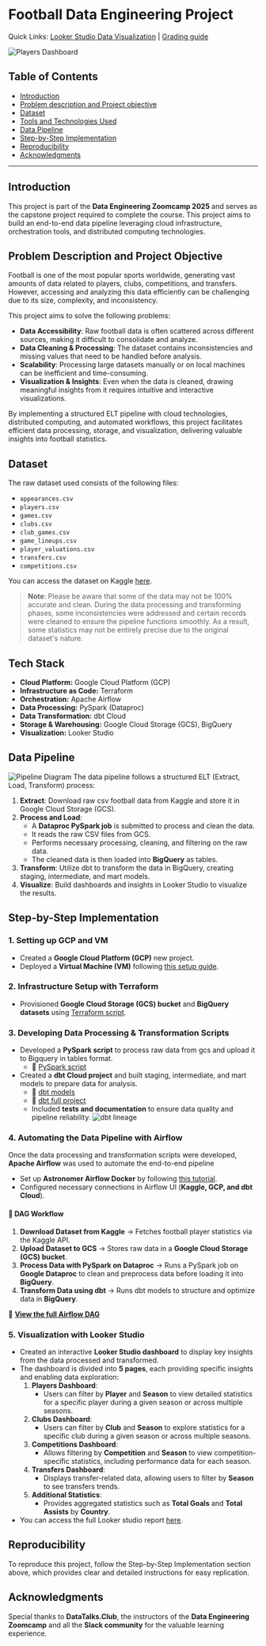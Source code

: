 # Football Data Engineering Project

Quick Links: [Looker Studio Data Visualization](https://lookerstudio.google.com/reporting/467df289-21d8-4cfd-8f27-a890f698a903) | [Grading guide](https://github.com/AbdelaliEch/Football-Data-Project/blob/main/grading_guide.md)

![Players Dashboard](https://github.com/AbdelaliEch/Football-Data-Project/blob/main/images/Players%20Dashboard.jpg)

## Table of Contents
- [Introduction](#introduction)
- [Problem description and Project objective](#problem-description-and-project-objective)
- [Dataset](#dataset)
- [Tools and Technologies Used](#tools-and-technologies-used)
- [Data Pipeline](#data-pipeline)
- [Step-by-Step Implementation](#step-by-step-implementation)
- [Reproducibility](#reproducibility)
- [Acknowledgments](#acknowledgments)

---

## Introduction
This project is part of the **Data Engineering Zoomcamp 2025** and serves as the capstone project required to complete the course. This project aims to build an end-to-end data pipeline leveraging cloud infrastructure, orchestration tools, and distributed computing technologies.

## Problem Description and Project Objective
Football is one of the most popular sports worldwide, generating vast amounts of data related to players, clubs, competitions, and transfers. However, accessing and analyzing this data efficiently can be challenging due to its size, complexity, and inconsistency.  

This project aims to solve the following problems:  
- **Data Accessibility**: Raw football data is often scattered across different sources, making it difficult to consolidate and analyze.  
- **Data Cleaning & Processing**: The dataset contains inconsistencies and missing values that need to be handled before analysis.  
- **Scalability**: Processing large datasets manually or on local machines can be inefficient and time-consuming.  
- **Visualization & Insights**: Even when the data is cleaned, drawing meaningful insights from it requires intuitive and interactive visualizations.  

By implementing a structured ELT pipeline with cloud technologies, distributed computing, and automated workflows, this project facilitates efficient data processing, storage, and visualization, delivering valuable insights into football statistics.  

## Dataset
The raw dataset used consists of the following files:
- `appearances.csv`
- `players.csv`
- `games.csv`
- `clubs.csv`
- `club_games.csv`
- `game_lineups.csv`
- `player_valuations.csv`
- `transfers.csv`
- `competitions.csv`  

You can access the dataset on Kaggle [here](https://www.kaggle.com/datasets/davidcariboo/player-scores).  
> **Note**: Please be aware that some of the data may not be 100% accurate and clean. During the data processing and transforming phases, some inconsistencies were addressed and certain records were cleaned to ensure the pipeline functions smoothly. As a result, some statistics may not be entirely precise due to the original dataset's nature.

## Tech Stack  
- **Cloud Platform:** Google Cloud Platform (GCP)  
- **Infrastructure as Code:** Terraform  
- **Orchestration:** Apache Airflow  
- **Data Processing:** PySpark (Dataproc)  
- **Data Transformation:** dbt Cloud  
- **Storage & Warehousing:** Google Cloud Storage (GCS), BigQuery  
- **Visualization:** Looker Studio 

## Data Pipeline
![Pipeline Diagram](https://github.com/AbdelaliEch/Football-Data-Project/blob/main/images/Pipeline%20diagram.png)
The data pipeline follows a structured ELT (Extract, Load, Transform) process:
1. **Extract**: Download raw csv football data from Kaggle and store it in Google Cloud Storage (GCS).
2. **Process and Load**:  
   - A **Dataproc PySpark job** is submitted to process and clean the data.  
   - It reads the raw CSV files from GCS.  
   - Performs necessary processing, cleaning, and filtering on the raw data.  
   - The cleaned data is then loaded into **BigQuery** as tables.
3. **Transform**: Utilize dbt to transform the data in BigQuery, creating staging, intermediate, and mart models.
4. **Visualize**: Build dashboards and insights in Looker Studio to visualize the results.

## Step-by-Step Implementation
### 1. Setting up GCP and VM
- Created a **Google Cloud Platform (GCP)** new project.
- Deployed a **Virtual Machine (VM)** following [this setup guide](https://youtu.be/ae-CV2KfoN0?si=jq2KO6LgsO2F_D_v).  

### 2. Infrastructure Setup with Terraform
- Provisioned **Google Cloud Storage (GCS) bucket** and **BigQuery datasets** using [Terraform script](https://github.com/AbdelaliEch/Football-Data-Project/blob/main/terraform/main.tf).

### 3. Developing Data Processing & Transformation Scripts  
- Developed a **PySpark script** to process raw data from gcs and upload it to Bigquery in tables format.  
  - 📜 [PySpark script](https://github.com/AbdelaliEch/Football-Data-Project/blob/main/dataproc_script.py)  
- Created a **dbt Cloud project** and built staging, intermediate, and mart models to prepare data for analysis.  
  - 📂 [dbt models](https://github.com/AbdelaliEch/Football-Data-Project/tree/main/dbt_project/models) 
  - 📂 [dbt full project](https://github.com/AbdelaliEch/Football-Data-Project/tree/main/dbt_project) 
  - Included **tests and documentation** to ensure data quality and pipeline reliability.
  ![dbt lineage](https://github.com/AbdelaliEch/Football-Data-Project/blob/main/images/dbt%20lineage.jpg)

### 4. Automating the Data Pipeline with Airflow  
Once the data processing and transformation scripts were developed, **Apache Airflow** was used to automate the end-to-end pipeline
- Set up **Astronomer Airflow Docker** by following [this tutorial](https://youtu.be/ae-CV2KfoN0?si=jq2KO6LgsO2F_D_v).  
- Configured necessary connections in Airflow UI (**Kaggle, GCP, and dbt Cloud**).   
#### 🔹 DAG Workflow  
1. **Download Dataset from Kaggle** → Fetches football player statistics via the Kaggle API.  
2. **Upload Dataset to GCS** → Stores raw data in a **Google Cloud Storage (GCS) bucket**.  
3. **Process Data with PySpark on Dataproc** → Runs a PySpark job on **Google Dataproc** to clean and preprocess data before loading it into **BigQuery**.  
4. **Transform Data using dbt** → Runs dbt models to structure and optimize data in **BigQuery**.  

🔗 **[View the full Airflow DAG](https://github.com/AbdelaliEch/Football-Data-Project/blob/main/airflow/dags/project_dag.py)**  

### 5. Visualization with Looker Studio
- Created an interactive **Looker Studio dashboard** to display key insights from the data processed and transformed.
- The dashboard is divided into **5 pages**, each providing specific insights and enabling data exploration:
  1. **Players Dashboard**:
     - Users can filter by **Player** and **Season** to view detailed statistics for a specific player during a given season or across multiple seasons.
  2. **Clubs Dashboard**:
     - Users can filter by **Club** and **Season** to explore statistics for a specific club during a given season or across multiple seasons.
  3. **Competitions Dashboard**:
     - Allows filtering by **Competition** and **Season** to view competition-specific statistics, including performance data for each season.
  4. **Transfers Dashboard**:
     - Displays transfer-related data, allowing users to filter by **Season** to see transfers trends.
  5. **Additional Statistics**:
     - Provides aggregated statistics such as **Total Goals** and **Total Assists** by **Country**. 
- You can access the full Looker studio report [here](https://lookerstudio.google.com/reporting/467df289-21d8-4cfd-8f27-a890f698a903).

## Reproducibility
To reproduce this project, follow the Step-by-Step Implementation section above, which provides clear and detailed instructions for easy replication.

## Acknowledgments
Special thanks to **DataTalks.Club**, the instructors of the **Data Engineering Zoomcamp** and all the **Slack community** for the valuable learning experience.
